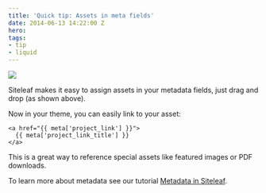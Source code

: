 ```yaml
---
title: 'Quick tip: Assets in meta fields'
date: 2014-06-13 14:22:00 Z
hero: 
tags:
- tip
- liquid
---
```


![](/uploads/pdf.gif) 

Siteleaf makes it easy to assign assets in your metadata fields, just drag and drop (as shown above).

Now in your theme, you can easily link to your asset:

```
<a href="{{ meta['project_link'] }}">
  {{ meta['project_link_title'] }}
</a>
```

This is a great way to reference special assets like featured images or PDF downloads.

To learn more about metadata see our tutorial [Metadata in Siteleaf](/blog/metadata-in-siteleaf).
